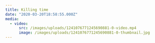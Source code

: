```yaml
---
title: Killing time
date: "2020-03-20T18:58:55.000Z"
media:
  - video:
      src: /images/uploads/1241076771245690881-0-video.mp4
      image: /images/uploads/1241076771245690881-0-thumbnail.jpg
---
```

